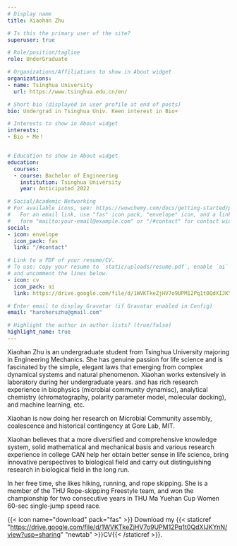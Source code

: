 ```yaml
---
# Display name
title: Xiaohan Zhu

# Is this the primary user of the site?
superuser: true

# Role/position/tagline
role: UnderGraduate

# Organizations/Affiliations to show in About widget
organizations:
- name: Tsinghua University
  url: https://www.tsinghua.edu.cn/en/

# Short bio (displayed in user profile at end of posts)
bio: Undergrad in Tsinghua Univ. Keen interest in Bio+

# Interests to show in About widget
interests:
- Bio + Me！


# Education to show in About widget
education:
  courses:
  - course: Bachelor of Engineering
    institution: Tsinghua University
    year: Anticipated 2022

# Social/Academic Networking
# For available icons, see: https://wowchemy.com/docs/getting-started/page-builder/#icons
#   For an email link, use "fas" icon pack, "envelope" icon, and a link in the
#   form "mailto:your-email@example.com" or "/#contact" for contact widget.
social:
- icon: envelope
  icon_pack: fas
  link: "/#contact"

# Link to a PDF of your resume/CV.
# To use: copy your resume to `static/uploads/resume.pdf`, enable `ai` icons in `params.toml`, 
# and uncomment the lines below.
- icon: cv
  icon_pack: ai
  link: https://drive.google.com/file/d/1WVKTkeZjHV7o9UPM12Pq1t0QdXIJKYnN/view?usp=sharing

# Enter email to display Gravatar (if Gravatar enabled in Config)
email: "haroherszhu@gmail.com"

# Highlight the author in author lists? (true/false)
highlight_name: true
---
```


Xiaohan Zhu is an undergraduate student from Tsinghua University majoring in Engineering Mechanics. She has genuine passion for life science and is fascinated by the simple, elegant laws that emerging from complex dynamical systems and natural phenomenon. Xiaohan works extensively in laboratory during her undergraduate years. and has rich research experience in biophysics (microbial community dynamisc), analytical chemistry (chromatography, polarity parameter model, molecular docking), and machine learning, etc. 

Xiaohan is now doing her research on Microbial Community assembly, coalescence and historical contingency at Gore Lab, MIT. 

Xiaohan believes that a more diversified and comprehensive knowledge system, solid mathematical and mechanical basis and various research experience in college CAN help her obtain better sense in life science, bring innovative perspectives to biological field and carry out distinguishing research in biological field in the long run. 

In her free time, she likes hiking, running, and rope skipping. She is a member of the THU Rope-skipping Freestyle team, and won the championship for two consecutive years in THU Ma Yuehan Cup Women 60-sec single-jump speed race.


{{< icon name="download" pack="fas" >}} Download my {{< staticref "https://drive.google.com/file/d/1WVKTkeZjHV7o9UPM12Pq1t0QdXIJKYnN/view?usp=sharing" "newtab" >}}CV{{< /staticref >}}.
